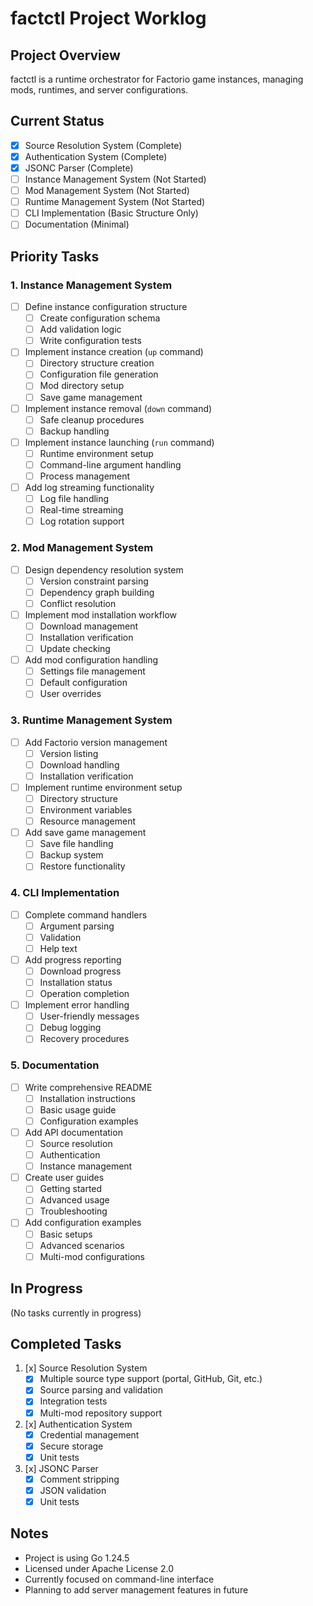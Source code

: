 # factctl Project Worklog

## Project Overview
factctl is a runtime orchestrator for Factorio game instances, managing mods, runtimes, and server configurations.

## Current Status
- [x] Source Resolution System (Complete)
- [x] Authentication System (Complete)
- [x] JSONC Parser (Complete)
- [ ] Instance Management System (Not Started)
- [ ] Mod Management System (Not Started)
- [ ] Runtime Management System (Not Started)
- [ ] CLI Implementation (Basic Structure Only)
- [ ] Documentation (Minimal)

## Priority Tasks

### 1. Instance Management System
- [ ] Define instance configuration structure
  - [ ] Create configuration schema
  - [ ] Add validation logic
  - [ ] Write configuration tests
- [ ] Implement instance creation (`up` command)
  - [ ] Directory structure creation
  - [ ] Configuration file generation
  - [ ] Mod directory setup
  - [ ] Save game management
- [ ] Implement instance removal (`down` command)
  - [ ] Safe cleanup procedures
  - [ ] Backup handling
- [ ] Implement instance launching (`run` command)
  - [ ] Runtime environment setup
  - [ ] Command-line argument handling
  - [ ] Process management
- [ ] Add log streaming functionality
  - [ ] Log file handling
  - [ ] Real-time streaming
  - [ ] Log rotation support

### 2. Mod Management System
- [ ] Design dependency resolution system
  - [ ] Version constraint parsing
  - [ ] Dependency graph building
  - [ ] Conflict resolution
- [ ] Implement mod installation workflow
  - [ ] Download management
  - [ ] Installation verification
  - [ ] Update checking
- [ ] Add mod configuration handling
  - [ ] Settings file management
  - [ ] Default configuration
  - [ ] User overrides

### 3. Runtime Management System
- [ ] Add Factorio version management
  - [ ] Version listing
  - [ ] Download handling
  - [ ] Installation verification
- [ ] Implement runtime environment setup
  - [ ] Directory structure
  - [ ] Environment variables
  - [ ] Resource management
- [ ] Add save game management
  - [ ] Save file handling
  - [ ] Backup system
  - [ ] Restore functionality

### 4. CLI Implementation
- [ ] Complete command handlers
  - [ ] Argument parsing
  - [ ] Validation
  - [ ] Help text
- [ ] Add progress reporting
  - [ ] Download progress
  - [ ] Installation status
  - [ ] Operation completion
- [ ] Implement error handling
  - [ ] User-friendly messages
  - [ ] Debug logging
  - [ ] Recovery procedures

### 5. Documentation
- [ ] Write comprehensive README
  - [ ] Installation instructions
  - [ ] Basic usage guide
  - [ ] Configuration examples
- [ ] Add API documentation
  - [ ] Source resolution
  - [ ] Authentication
  - [ ] Instance management
- [ ] Create user guides
  - [ ] Getting started
  - [ ] Advanced usage
  - [ ] Troubleshooting
- [ ] Add configuration examples
  - [ ] Basic setups
  - [ ] Advanced scenarios
  - [ ] Multi-mod configurations

## In Progress
(No tasks currently in progress)

## Completed Tasks
1. [x] Source Resolution System
   - [x] Multiple source type support (portal, GitHub, Git, etc.)
   - [x] Source parsing and validation
   - [x] Integration tests
   - [x] Multi-mod repository support

2. [x] Authentication System
   - [x] Credential management
   - [x] Secure storage
   - [x] Unit tests

3. [x] JSONC Parser
   - [x] Comment stripping
   - [x] JSON validation
   - [x] Unit tests

## Notes
- Project is using Go 1.24.5
- Licensed under Apache License 2.0
- Currently focused on command-line interface
- Planning to add server management features in future